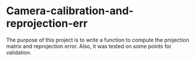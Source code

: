 # Camera-calibration-and-reprojection-err
The purpose of this project is to write a function to compute the projection matrix and reprojection error. Also, it was tested on some points for validation.
